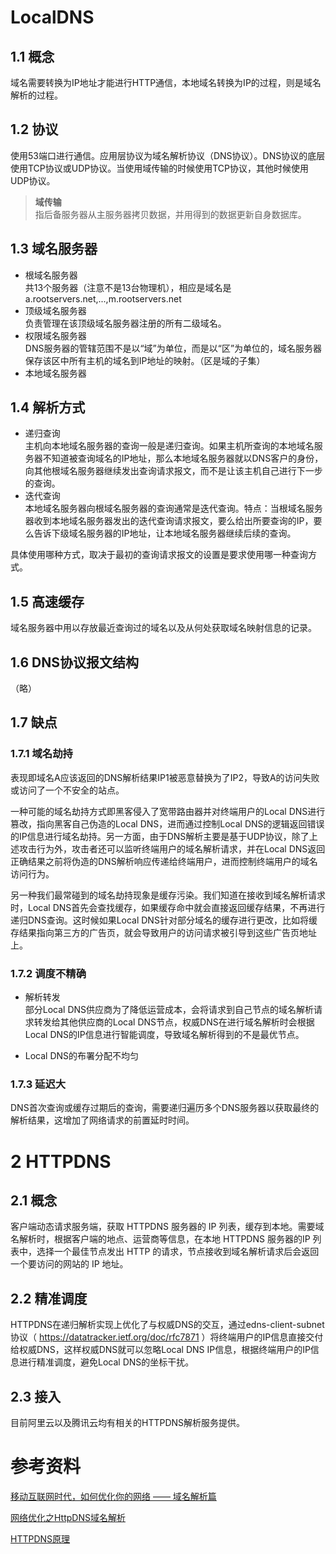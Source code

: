 # LocalDNS
## 1.1 概念
域名需要转换为IP地址才能进行HTTP通信，本地域名转换为IP的过程，则是域名解析的过程。

## 1.2 协议
使用53端口进行通信。应用层协议为域名解析协议（DNS协议）。DNS协议的底层使用TCP协议或UDP协议。当使用域传输的时候使用TCP协议，其他时候使用UDP协议。
> **域传输**<br>
指后备服务器从主服务器拷贝数据，并用得到的数据更新自身数据库。

## 1.3 域名服务器
- 根域名服务器<br>
    共13个服务器（注意不是13台物理机），相应是域名是a.rootservers.net,...,m.rootservers.net
- 顶级域名服务器<br>
    负责管理在该顶级域名服务器注册的所有二级域名。
- 权限域名服务器<br>
    DNS服务器的管辖范围不是以“域”为单位，而是以“区”为单位的，域名服务器保存该区中所有主机的域名到IP地址的映射。（区是域的子集）
- 本地域名服务器

## 1.4 解析方式
- 递归查询<br>
    主机向本地域名服务器的查询一般是递归查询。如果主机所查询的本地域名服务器不知道被查询域名的IP地址，那么本地域名服务器就以DNS客户的身份，向其他根域名服务器继续发出查询请求报文，而不是让该主机自己进行下一步的查询。
- 迭代查询<br>
    本地域名服务器向根域名服务器的查询通常是迭代查询。特点：当根域名服务器收到本地域名服务器发出的迭代查询请求报文，要么给出所要查询的IP，要么告诉下级域名服务器的IP地址，让本地域名服务器继续后续的查询。

具体使用哪种方式，取决于最初的查询请求报文的设置是要求使用哪一种查询方式。

## 1.5 高速缓存
域名服务器中用以存放最近查询过的域名以及从何处获取域名映射信息的记录。

## 1.6 DNS协议报文结构
（略）

## 1.7 缺点
### 1.7.1 域名劫持
表现即域名A应该返回的DNS解析结果IP1被恶意替换为了IP2，导致A的访问失败或访问了一个不安全的站点。

一种可能的域名劫持方式即黑客侵入了宽带路由器并对终端用户的Local DNS进行篡改，指向黑客自己伪造的Local DNS，进而通过控制Local DNS的逻辑返回错误的IP信息进行域名劫持。另一方面，由于DNS解析主要是基于UDP协议，除了上述攻击行为外，攻击者还可以监听终端用户的域名解析请求，并在Local DNS返回正确结果之前将伪造的DNS解析响应传递给终端用户，进而控制终端用户的域名访问行为。

另一种我们最常碰到的域名劫持现象是缓存污染。我们知道在接收到域名解析请求时，Local DNS首先会查找缓存，如果缓存命中就会直接返回缓存结果，不再进行递归DNS查询。这时候如果Local DNS针对部分域名的缓存进行更改，比如将缓存结果指向第三方的广告页，就会导致用户的访问请求被引导到这些广告页地址上。
### 1.7.2 调度不精确
- 解析转发<Br>
部分Local DNS供应商为了降低运营成本，会将请求到自己节点的域名解析请求转发给其他供应商的Local DNS节点，权威DNS在进行域名解析时会根据Local DNS的IP信息进行智能调度，导致域名解析得到的不是最优节点。

- Local DNS的布署分配不均匀
### 1.7.3 延迟大
DNS首次查询或缓存过期后的查询，需要递归遍历多个DNS服务器以获取最终的解析结果，这增加了网络请求的前置延时时间。

# 2 HTTPDNS
## 2.1 概念
客户端动态请求服务端，获取 HTTPDNS 服务器的 IP 列表，缓存到本地。需要域名解析时，根据客户端的地点、运营商等信息，在本地 HTTPDNS 服务器的IP 列表中，选择一个最佳节点发出 HTTP 的请求，节点接收到域名解析请求后会返回一个要访问的网站的 IP 地址。

## 2.2 精准调度
HTTPDNS在递归解析实现上优化了与权威DNS的交互，通过edns-client-subnet协议（ https://datatracker.ietf.org/doc/rfc7871 ）将终端用户的IP信息直接交付给权威DNS，这样权威DNS就可以忽略Local DNS IP信息，根据终端用户的IP信息进行精准调度，避免Local DNS的坐标干扰。

## 2.3 接入
目前阿里云以及腾讯云均有相关的HTTPDNS解析服务提供。

# 参考资料
[移动互联网时代，如何优化你的网络 —— 域名解析篇](https://developer.aliyun.com/article/58967)

[网络优化之HttpDNS域名解析](https://www.jianshu.com/p/f82bec845712)

[HTTPDNS原理](https://zhuanlan.zhihu.com/p/270596378)
